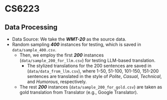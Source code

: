 # CS6223

## Data Processing

- Data Source: We take the ***WMT-20*** as the source data.
- Random sampling ***400*** instances for testing, which is saved in `data/sample_400.csv`. 
  - Then, we employ the first ***200*** instances (`data/sample_200_for_llm.csv`) for testing LLM-based translation.
    - The stylized translations for the 200 sentences are saved in (`data/data_from_llm.csv`), where 1-50, 51-100, 101-150, 151-200 sentences are translated in the style of *Polite*, *Casual*, *Technical*, and *Humorous*, respectively. 
  - The rest ***200*** instances (`data/sample_200_for_gold.csv`) are taken as gold translation from Translator (e.g., Google Translator).  

